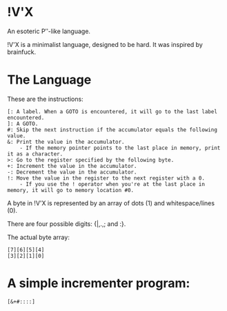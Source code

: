 # !V'X

An esoteric Pʹʹ-like language.

!V'X is a minimalist language, designed to be hard. It was inspired by brainfuck.

# The Language

These are the instructions:

	[: A label. When a GOTO is encountered, it will go to the last label encountered.
	]: A GOTO.
	#: Skip the next instruction if the accumulator equals the following value.
	&: Print the value in the accumulator.
		- If the memory pointer points to the last place in memory, print it as a character.
	>: Go to the register specified by the following byte.
	+: Increment the value in the accumulator.
	-: Decrement the value in the accumulator.
	!: Move the value in the register to the next register with a 0.
		- If you use the ! operator when you're at the last place in memory, it will go to memory location #0.

A byte in !V'X is represented by an array of dots (1) and whitespace/lines (0).

There are four possible digits: {|,.,; and :}.

The actual byte array:

	[7][6][5][4]
	[3][2][1][0]

# A simple incrementer program:
	
	[&+#::::]
